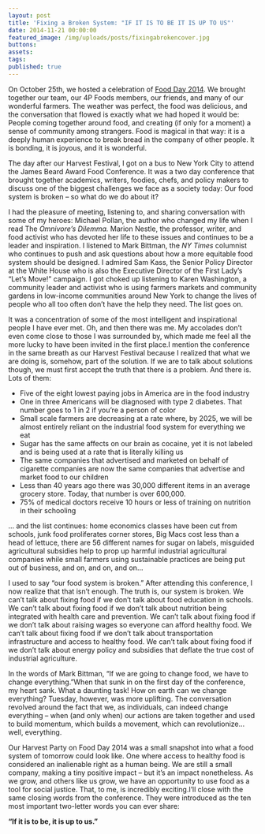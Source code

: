 ```yaml
---
layout: post
title: 'Fixing a Broken System: "IF IT IS TO BE IT IS UP TO US"'
date: 2014-11-21 00:00:00
featured_image: /img/uploads/posts/fixingabrokencover.jpg
buttons:
assets:
tags:
published: true
---
```


<div class="editable"><p>On October 25th, we hosted a celebration of&nbsp;<a href="http://www.foodday.org/">Food Day 2014</a>. We brought together our team, our 4P Foods members, our friends, and many of our wonderful farmers. The weather was perfect, the food was delicious, and the conversation that flowed is exactly what we had hoped it would be: People coming together around food, and creating (if only for a moment) a sense of community among strangers. Food is magical in that way: it is a deeply human experience to break bread in the company of other people. It is bonding, it is joyous, and it is wonderful.</p><p>The day after our Harvest Festival, I got on a bus to New York City to attend the James Beard Award Food Conference. It was a two day conference that brought together academics, writers, foodies, chefs, and policy makers to discuss one of the biggest challenges we face as a society today: Our food system is broken &ndash; so what do we do about it?</p><p>I had the pleasure of meeting, listening to, and sharing conversation with some of my heroes: Michael Pollan, the author who changed my life when I read The <em>Omnivore&rsquo;s Dilemma.</em> Marion Nestle, the professor, writer, and food activist who has devoted her life to these issues and continues to be a leader and inspiration. I listened to Mark Bittman, the <em>NY Times</em> columnist who continues to push and ask questions about how a more equitable food system should be designed. I admired Sam Kass, the Senior Policy Director at the White House who is also the Executive Director of the First Lady&rsquo;s &ldquo;Let&rsquo;s Move!&rdquo; campaign. I got choked up listening to Karen Washington, a community leader and activist who is using farmers markets and community gardens in low-income communities around New York to change the lives of people who all too often don&rsquo;t have the help they need. The list goes on.</p><p>It was a concentration of some of the most intelligent and inspirational people I have ever met. Oh, and then there was me. My accolades don&rsquo;t even come close to those I was surrounded by, which made me feel all the more lucky to have been invited in the first place.I mention the conference in the same breath as our Harvest Festival because I realized that what we are doing is, somehow, part of the solution. If we are to talk about solutions though, we must first accept the truth that there is a problem. And there is. Lots of them:</p><ul><li>Five of the eight lowest paying jobs in America are in the food industry</li><li>One in three Americans will be diagnosed with type 2 diabetes. That number goes to 1 in 2 if you&rsquo;re a person of color</li><li>Small scale farmers are decreasing at a rate where, by 2025, we will be almost entirely reliant on the industrial food system for everything we eat</li><li>Sugar has the same affects on our brain as cocaine, yet it is not labeled and is being used at a rate that is literally killing us</li><li>The same companies that advertised and marketed on behalf of cigarette companies are now the same companies that advertise and market food to our children</li><li>Less than 40 years ago there was 30,000 different items in an average grocery store. Today, that number is over 600,000.</li><li>75% of medical doctors receive 10 hours or less of training on nutrition in their schooling</li></ul><p>&hellip; and the list continues: home economics classes have been cut from schools, junk food proliferates corner stores, Big Macs cost less than a head of lettuce, there are 56 different names for sugar on labels, misguided agricultural subsidies help to prop up harmful industrial agricultural companies while small farmers using sustainable practices are being put out of business, and on, and on, and on&hellip;</p><p>I used to say &ldquo;our food system is broken.&rdquo; After attending this conference, I now realize that that isn&rsquo;t enough. The truth is, our system is broken. We can&rsquo;t talk about fixing food if we don&rsquo;t talk about food education in schools. We can&rsquo;t talk about fixing food if we don&rsquo;t talk about nutrition being integrated with health care and prevention. We can&rsquo;t talk about fixing food if we don&rsquo;t talk about raising wages so everyone can afford healthy food. We can&rsquo;t talk about fixing food if we don&rsquo;t talk about transportation infrastructure and access to healthy food. We can&rsquo;t talk about fixing food if we don&rsquo;t talk about energy policy and subsidies that deflate the true cost of industrial agriculture.</p><p>In the words of Mark Bittman, &ldquo;If we are going to change food, we have to change everything.&rdquo;When that sunk in on the first day of the conference, my heart sank. What a daunting task! How on earth can we change everything? Tuesday, however, was more uplifting. The conversation revolved around the fact that we, as individuals, can indeed change everything &ndash; when (and only when) our actions are taken together and used to build momentum, which builds a movement, which can revolutionize&hellip; well, everything.</p><p>Our Harvest Party on Food Day 2014 was a small snapshot into what a food system of tomorrow could look like. One where access to healthy food is considered an inalienable right as a human being. We are still a small company, making a tiny positive impact &ndash; but it&rsquo;s an impact nonetheless. As we grow, and others like us grow, we have an opportunity to use food as a tool for social justice. That, to me, is incredibly exciting.I&rsquo;ll close with the same closing words from the conference. They were introduced as the ten most important two-letter words you can ever share:</p><p><strong>&ldquo;If it is to be, it is up to us.&rdquo;</strong></p></div>